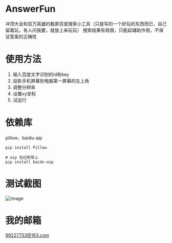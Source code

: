 # AnswerFun
冲顶大会和百万英雄的截屏百度搜索小工具（只是写的一个好玩的东西而已，自己留着玩，有人问我要，就放上来玩玩）
搜索结果有局限，只能起辅助作用，不保证答案的正确性

# 使用方法
1. 输入百度文字识别的id和key
2. 投影手机屏幕到电脑第一屏幕的左上角
3. 调整分辨率
4. 设置xy坐标
5. 试运行

# 依赖库
pillow、baidu-aip

```
pip install Pillow

# aip 包已附带上
pip install baidu-aip
```

# 测试截图
![image](http://oq6t9jzdc.bkt.clouddn.com/test.png)

# 我的邮箱
99227733@163.com